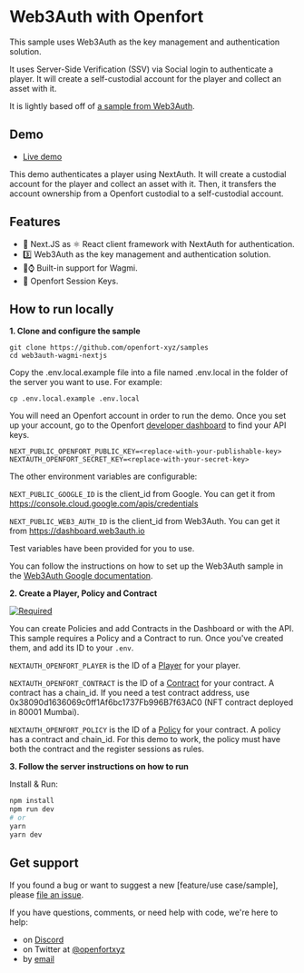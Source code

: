 # Web3Auth with Openfort

This sample uses Web3Auth as the key management and authentication solution.

It uses Server-Side Verification (SSV) via Social login to authenticate a player. It will create a self-custodial account for the player and collect an asset with it.

It is lightly based off of [a sample from Web3Auth](https://github.com/Web3Auth/web3auth-pnp-examples/tree/main/web-no-modal-sdk/server-side-verification/ssv-via-social-nextjs-no-modal-example).


## Demo

- [Live demo](https://sample-web3auth-wagmi-nextjs.vercel.app/)

This demo authenticates a player using NextAuth. It will create a custodial account for the player and collect an asset with it. Then, it transfers the account ownership from a Openfort custodial to a self-custodial account.


## Features

- 🍨 Next.JS as ⚛️ React client framework with NextAuth for authentication.
- 3️⃣ Web3Auth as the key management and authentication solution.
- 🍎⌚️ Built-in support for Wagmi.
- 🏰 Openfort Session Keys.

## How to run locally

**1. Clone and configure the sample**

```
git clone https://github.com/openfort-xyz/samples
cd web3auth-wagmi-nextjs
```

Copy the .env.local.example file into a file named .env.local in the folder of the server you want to use. For example:

```
cp .env.local.example .env.local
```

You will need an Openfort account in order to run the demo. Once you set up your account, go to the Openfort [developer dashboard](https://dashboard.openfort.xyz/apikeys) to find your API keys.

```
NEXT_PUBLIC_OPENFORT_PUBLIC_KEY=<replace-with-your-publishable-key>
NEXTAUTH_OPENFORT_SECRET_KEY=<replace-with-your-secret-key>
```

The other environment variables are configurable:

`NEXT_PUBLIC_GOOGLE_ID` is the client_id from Google. You can get it from https://console.cloud.google.com/apis/credentials

`NEXT_PUBLIC_WEB3_AUTH_ID` is the client_id from Web3Auth. You can get it from https://dashboard.web3auth.io

Test variables have been provided for you to use.

You can follow the instructions on how to set up the Web3Auth sample in the [Web3Auth Google documentation](https://web3auth.io/docs/content-hub/guides/google).

**2. Create a Player, Policy and Contract**

[![Required](https://img.shields.io/badge/REQUIRED-TRUE-ORANGE.svg)](https://shields.io/)

You can create Policies and add Contracts in the Dashboard or with the API. This sample requires a Policy and a Contract to run. Once you've created them, and add its ID to your `.env`.

`NEXTAUTH_OPENFORT_PLAYER` is the ID of a [Player](https://www.openfort.xyz/docs/api/players#create-a-player) for your player. 

`NEXTAUTH_OPENFORT_CONTRACT` is the ID of a [Contract](https://www.openfort.xyz/docs/api/contracts#create-a-contract) for your contract. A contract has a chain_id. 
If you need a test contract address, use 0x38090d1636069c0ff1Af6bc1737Fb996B7f63AC0 (NFT contract deployed in 80001 Mumbai).

`NEXTAUTH_OPENFORT_POLICY` is the ID of a [Policy](https://www.openfort.xyz/docs/api/policies#create-a-policy) for your contract. A policy has a contract and chain_id. For this demo to work, the policy must have both the contract and the register sessions as rules.


**3. Follow the server instructions on how to run**

Install & Run:

```bash
npm install
npm run dev
# or
yarn
yarn dev
```

## Get support
If you found a bug or want to suggest a new [feature/use case/sample], please [file an issue](../../../issues).

If you have questions, comments, or need help with code, we're here to help:
- on [Discord](https://discord.com/invite/t7x7hwkJF4)
- on Twitter at [@openfortxyz](https://twitter.com/StripeDev)
- by [email](mailto:support+github@openfort.xyz)
